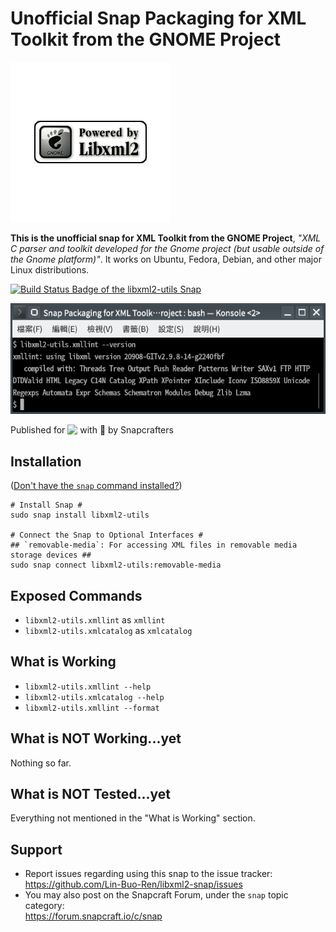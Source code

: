 # Unofficial Snap Packaging for XML Toolkit from the GNOME Project
![Icon of XML Toolkit from the GNOME Project](gui/icon.png "Icon of XML Toolkit from the GNOME Project")

**This is the unofficial snap for XML Toolkit from the GNOME Project**, *"XML C parser and toolkit developed for the Gnome project (but usable outside of the Gnome platform)"*. It works on Ubuntu, Fedora, Debian, and other major Linux distributions.

[![Build Status Badge of the `libxml2-utils` Snap](https://build.snapcraft.io/badge/Lin-Buo-Ren/libxml2-snap.svg "Build Status of the `libxml2-utils` snap")](https://build.snapcraft.io/user/Lin-Buo-Ren/libxml2-snap)

![Screenshot of the Snapped Application](screenshots/xmllint-version.png "Screenshot of the Snapped Application")

Published for <img src="http://anything.codes/slack-emoji-for-techies/emoji/tux.png" align="top" width="24" /> with 💝 by Snapcrafters

## Installation
([Don't have the `snap` command installed?](https://snapcraft.io/docs/core/install))

    # Install Snap #
    sudo snap install libxml2-utils
    
    # Connect the Snap to Optional Interfaces #
    ## `removable-media`: For accessing XML files in removable media storage devices ##
    sudo snap connect libxml2-utils:removable-media

## Exposed Commands
* `libxml2-utils.xmllint` as `xmllint`
* `libxml2-utils.xmlcatalog` as `xmlcatalog`

## What is Working
* `libxml2-utils.xmllint --help`
* `libxml2-utils.xmlcatalog --help`
* `libxml2-utils.xmllint --format`

## What is NOT Working...yet 
Nothing so far.

## What is NOT Tested...yet
Everything not mentioned in the "What is Working" section.

## Support
* Report issues regarding using this snap to the issue tracker:  
  <https://github.com/Lin-Buo-Ren/libxml2-snap/issues>
* You may also post on the Snapcraft Forum, under the `snap` topic category:  
  <https://forum.snapcraft.io/c/snap>

